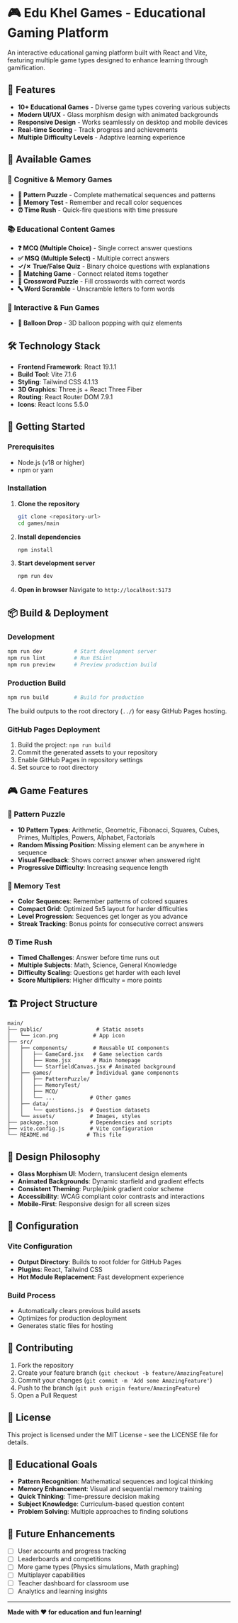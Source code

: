 # 🎮 Edu Khel Games - Educational Gaming Platform

An interactive educational gaming platform built with React and Vite, featuring multiple game types designed to enhance learning through gamification.

## 🌟 Features

-  **10+ Educational Games** - Diverse game types covering various subjects
-  **Modern UI/UX** - Glass morphism design with animated backgrounds
-  **Responsive Design** - Works seamlessly on desktop and mobile devices
-  **Real-time Scoring** - Track progress and achievements
-  **Multiple Difficulty Levels** - Adaptive learning experience

## 🎯 Available Games

### 🧠 **Cognitive & Memory Games**

-  **🧩 Pattern Puzzle** - Complete mathematical sequences and patterns
-  **🧠 Memory Test** - Remember and recall color sequences
-  **⏰ Time Rush** - Quick-fire questions with time pressure

### 📚 **Educational Content Games**

-  **❓ MCQ (Multiple Choice)** - Single correct answer questions
-  **✅ MSQ (Multiple Select)** - Multiple correct answers
-  **✓/✗ True/False Quiz** - Binary choice questions with explanations
-  **🔗 Matching Game** - Connect related items together
-  **🧩 Crossword Puzzle** - Fill crosswords with correct words
-  **🔤 Word Scramble** - Unscramble letters to form words

### 🎪 **Interactive & Fun Games**

-  **🎈 Balloon Drop** - 3D balloon popping with quiz elements

## 🛠️ Technology Stack

-  **Frontend Framework**: React 19.1.1
-  **Build Tool**: Vite 7.1.6
-  **Styling**: Tailwind CSS 4.1.13
-  **3D Graphics**: Three.js + React Three Fiber
-  **Routing**: React Router DOM 7.9.1
-  **Icons**: React Icons 5.5.0

## 🚀 Getting Started

### Prerequisites

-  Node.js (v18 or higher)
-  npm or yarn

### Installation

1. **Clone the repository**

   ```bash
   git clone <repository-url>
   cd games/main
   ```

2. **Install dependencies**

   ```bash
   npm install
   ```

3. **Start development server**

   ```bash
   npm run dev
   ```

4. **Open in browser**
   Navigate to `http://localhost:5173`

## 📦 Build & Deployment

### Development

```bash
npm run dev          # Start development server
npm run lint         # Run ESLint
npm run preview      # Preview production build
```

### Production Build

```bash
npm run build        # Build for production
```

The build outputs to the root directory (`../`) for easy GitHub Pages hosting.

### GitHub Pages Deployment

1. Build the project: `npm run build`
2. Commit the generated assets to your repository
3. Enable GitHub Pages in repository settings
4. Set source to root directory

## 🎮 Game Features

### 🧩 Pattern Puzzle

-  **10 Pattern Types**: Arithmetic, Geometric, Fibonacci, Squares, Cubes, Primes, Multiples, Powers, Alphabet, Factorials
-  **Random Missing Position**: Missing element can be anywhere in sequence
-  **Visual Feedback**: Shows correct answer when answered right
-  **Progressive Difficulty**: Increasing sequence length

### 🧠 Memory Test

-  **Color Sequences**: Remember patterns of colored squares
-  **Compact Grid**: Optimized 5x5 layout for harder difficulties
-  **Level Progression**: Sequences get longer as you advance
-  **Streak Tracking**: Bonus points for consecutive correct answers

### ⏰ Time Rush

-  **Timed Challenges**: Answer before time runs out
-  **Multiple Subjects**: Math, Science, General Knowledge
-  **Difficulty Scaling**: Questions get harder with each level
-  **Score Multipliers**: Higher difficulty = more points

## 🏗️ Project Structure

```
main/
├── public/                 # Static assets
│   └── icon.png           # App icon
├── src/
│   ├── components/        # Reusable UI components
│   │   ├── GameCard.jsx   # Game selection cards
│   │   ├── Home.jsx       # Main homepage
│   │   └── StarfieldCanvas.jsx # Animated background
│   ├── games/            # Individual game components
│   │   ├── PatternPuzzle/
│   │   ├── MemoryTest/
│   │   ├── MCQ/
│   │   └── ...           # Other games
│   ├── data/
│   │   └── questions.js  # Question datasets
│   └── assets/           # Images, styles
├── package.json          # Dependencies and scripts
├── vite.config.js        # Vite configuration
└── README.md            # This file
```

## 🎨 Design Philosophy

-  **Glass Morphism UI**: Modern, translucent design elements
-  **Animated Backgrounds**: Dynamic starfield and gradient effects
-  **Consistent Theming**: Purple/pink gradient color scheme
-  **Accessibility**: WCAG compliant color contrasts and interactions
-  **Mobile-First**: Responsive design for all screen sizes

## 🔧 Configuration

### Vite Configuration

-  **Output Directory**: Builds to root folder for GitHub Pages
-  **Plugins**: React, Tailwind CSS
-  **Hot Module Replacement**: Fast development experience

### Build Process

-  Automatically clears previous build assets
-  Optimizes for production deployment
-  Generates static files for hosting

## 🤝 Contributing

1. Fork the repository
2. Create your feature branch (`git checkout -b feature/AmazingFeature`)
3. Commit your changes (`git commit -m 'Add some AmazingFeature'`)
4. Push to the branch (`git push origin feature/AmazingFeature`)
5. Open a Pull Request

## 📝 License

This project is licensed under the MIT License - see the LICENSE file for details.

## 🎯 Educational Goals

-  **Pattern Recognition**: Mathematical sequences and logical thinking
-  **Memory Enhancement**: Visual and sequential memory training
-  **Quick Thinking**: Time-pressure decision making
-  **Subject Knowledge**: Curriculum-based question content
-  **Problem Solving**: Multiple approaches to finding solutions

## 🚀 Future Enhancements

-  [ ] User accounts and progress tracking
-  [ ] Leaderboards and competitions
-  [ ] More game types (Physics simulations, Math graphing)
-  [ ] Multiplayer capabilities
-  [ ] Teacher dashboard for classroom use
-  [ ] Analytics and learning insights

---

**Made with ❤️ for education and fun learning!**
